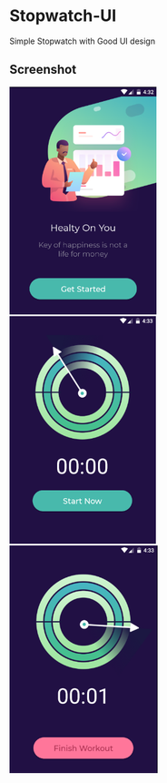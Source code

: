 # Stopwatch-UI
Simple Stopwatch with Good UI design

## Screenshot

<img src="https://github.com/ariastro/Stopwatch-UI/blob/master/screenshot/ss1.png" height="400"/> <img src="https://github.com/ariastro/Stopwatch-UI/blob/master/screenshot/ss2.png" height="400"/> <img src="https://github.com/ariastro/Stopwatch-UI/blob/master/screenshot/ss3.png" height="400"/>
